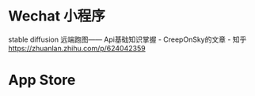 # Wechat 小程序
stable diffusion 远端跑图—— Api基础知识掌握 - CreepOnSky的文章 - 知乎
https://zhuanlan.zhihu.com/p/624042359

# App Store
